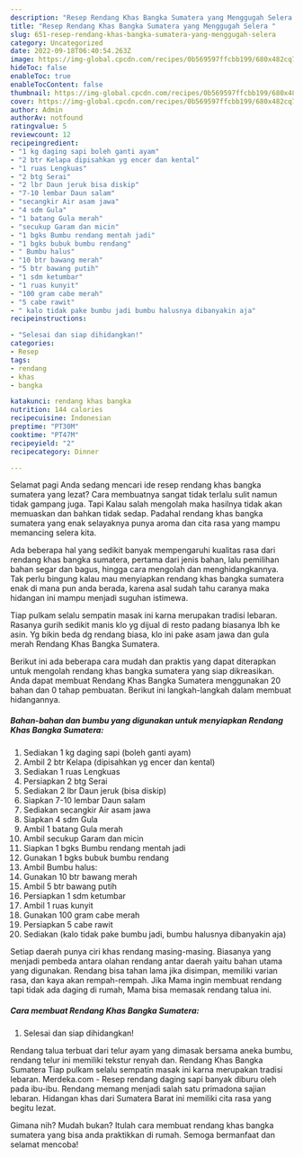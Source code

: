 ```yaml
---
description: "Resep Rendang Khas Bangka Sumatera yang Menggugah Selera "
title: "Resep Rendang Khas Bangka Sumatera yang Menggugah Selera "
slug: 651-resep-rendang-khas-bangka-sumatera-yang-menggugah-selera
category: Uncategorized
date: 2022-09-18T06:40:54.263Z
image: https://img-global.cpcdn.com/recipes/0b569597ffcbb199/680x482cq70/rendang-khas-bangka-sumatera-foto-resep-utama.jpg
hideToc: false
enableToc: true
enableTocContent: false
thumbnail: https://img-global.cpcdn.com/recipes/0b569597ffcbb199/680x482cq70/rendang-khas-bangka-sumatera-foto-resep-utama.jpg
cover: https://img-global.cpcdn.com/recipes/0b569597ffcbb199/680x482cq70/rendang-khas-bangka-sumatera-foto-resep-utama.jpg
author: Admin
authorAv: notfound
ratingvalue: 5
reviewcount: 12
recipeingredient:
- "1 kg daging sapi boleh ganti ayam"
- "2 btr Kelapa dipisahkan yg encer dan kental"
- "1 ruas Lengkuas"
- "2 btg Serai"
- "2 lbr Daun jeruk bisa diskip"
- "7-10 lembar Daun salam"
- "secangkir Air asam jawa"
- "4 sdm Gula"
- "1 batang Gula merah"
- "secukup Garam dan micin"
- "1 bgks Bumbu rendang mentah jadi"
- "1 bgks bubuk bumbu rendang"
- " Bumbu halus"
- "10 btr bawang merah"
- "5 btr bawang putih"
- "1 sdm ketumbar"
- "1 ruas kunyit"
- "100 gram cabe merah"
- "5 cabe rawit"
- " kalo tidak pake bumbu jadi bumbu halusnya dibanyakin aja"
recipeinstructions:

- "Selesai dan siap dihidangkan!"
categories:
- Resep
tags:
- rendang
- khas
- bangka

katakunci: rendang khas bangka 
nutrition: 144 calories
recipecuisine: Indonesian
preptime: "PT30M"
cooktime: "PT47M"
recipeyield: "2"
recipecategory: Dinner

---
```



Selamat pagi Anda sedang mencari ide resep rendang khas bangka sumatera yang lezat? Cara membuatnya sangat tidak terlalu sulit namun tidak gampang juga. Tapi Kalau salah mengolah maka hasilnya tidak akan memuaskan dan bahkan tidak sedap. Padahal rendang khas bangka sumatera yang enak selayaknya punya aroma dan cita rasa yang mampu memancing selera kita.


Ada beberapa hal yang sedikit banyak mempengaruhi kualitas rasa dari rendang khas bangka sumatera, pertama dari jenis bahan, lalu pemilihan bahan segar dan bagus, hingga cara mengolah dan menghidangkannya. Tak perlu bingung kalau mau menyiapkan rendang khas bangka sumatera enak di mana pun anda berada, karena asal sudah tahu caranya maka hidangan ini mampu menjadi suguhan istimewa.

Tiap pulkam selalu sempatin masak ini karna merupakan tradisi lebaran. Rasanya gurih sedikit manis klo yg dijual di resto padang biasanya lbh ke asin. Yg bikin beda dg rendang biasa, klo ini pake asam jawa dan gula merah Rendang Khas Bangka Sumatera.


Berikut ini ada beberapa cara mudah dan praktis yang dapat diterapkan untuk mengolah rendang khas bangka sumatera yang siap dikreasikan. Anda dapat membuat Rendang Khas Bangka Sumatera menggunakan 20 bahan dan 0 tahap pembuatan. Berikut ini langkah-langkah dalam membuat hidangannya.

<!--inarticleads1-->

##### Bahan-bahan dan bumbu yang digunakan untuk menyiapkan Rendang Khas Bangka Sumatera:

1. Sediakan 1 kg daging sapi (boleh ganti ayam)
1. Ambil 2 btr Kelapa (dipisahkan yg encer dan kental)
1. Sediakan 1 ruas Lengkuas
1. Persiapkan 2 btg Serai
1. Sediakan 2 lbr Daun jeruk (bisa diskip)
1. Siapkan 7-10 lembar Daun salam
1. Sediakan secangkir Air asam jawa
1. Siapkan 4 sdm Gula
1. Ambil 1 batang Gula merah
1. Ambil secukup Garam dan micin
1. Siapkan 1 bgks Bumbu rendang mentah jadi
1. Gunakan 1 bgks bubuk bumbu rendang
1. Ambil  Bumbu halus:
1. Gunakan 10 btr bawang merah
1. Ambil 5 btr bawang putih
1. Persiapkan 1 sdm ketumbar
1. Ambil 1 ruas kunyit
1. Gunakan 100 gram cabe merah
1. Persiapkan 5 cabe rawit
1. Sediakan  (kalo tidak pake bumbu jadi, bumbu halusnya dibanyakin aja)


Setiap daerah punya ciri khas rendang masing-masing. Biasanya yang menjadi pembeda antara olahan rendang antar daerah yaitu bahan utama yang digunakan. Rendang bisa tahan lama jika disimpan, memiliki varian rasa, dan kaya akan rempah-rempah. Jika Mama ingin membuat rendang tapi tidak ada daging di rumah, Mama bisa memasak rendang talua ini. 

<!--inarticleads2-->

##### Cara membuat Rendang Khas Bangka Sumatera:


1. Selesai dan siap dihidangkan!

Rendang talua terbuat dari telur ayam yang dimasak bersama aneka bumbu, rendang telur ini memiliki tekstur renyah dan. Rendang Khas Bangka Sumatera Tiap pulkam selalu sempatin masak ini karna merupakan tradisi lebaran. Merdeka.com - Resep rendang daging sapi banyak diburu oleh pada ibu-ibu. Rendang memang menjadi salah satu primadona sajian lebaran. Hidangan khas dari Sumatera Barat ini memiliki cita rasa yang begitu lezat. 

Gimana nih? Mudah bukan? Itulah cara membuat rendang khas bangka sumatera yang bisa anda praktikkan di rumah. Semoga bermanfaat dan selamat mencoba!
